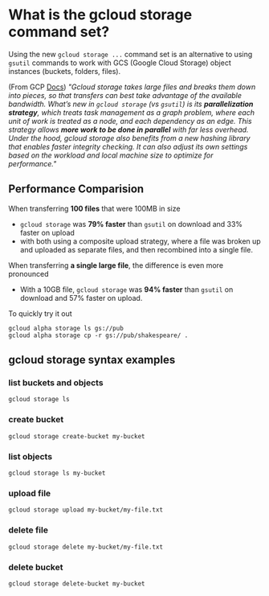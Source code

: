 # What is the gcloud storage command set?

Using the new `gcloud storage ...` command set is an alternative to using `gsutil` commands to work with GCS (Google Cloud Storage) object instances (buckets, folders, files).  

(From GCP [Docs](https://cloud.google.com/blog/products/storage-data-transfer/new-gcloud-storage-enables-super-fast-data-transfers)) *"Gcloud storage takes large files and breaks them down into pieces, so that transfers can best take advantage of the available bandwidth. What’s new in `gcloud storage` (vs `gsutil`) is its **parallelization strategy**, which treats task management as a graph problem, where each unit of work is treated as a node, and each dependency as an edge. This strategy allows **more work to be done in parallel** with far less overhead. Under the hood, gcloud storage also benefits from a new hashing library that enables faster integrity checking. It can also adjust its own settings based on the workload and local machine size to optimize for performance."* 

## Performance Comparision

When transferring **100 files** that were 100MB in size
- `gcloud storage` was **79% faster** than `gsutil` on download and 33% faster on upload
-  with both using a composite upload strategy, where a file was broken up and uploaded as separate files, and then recombined into a single file. 

When transferring **a single large file**, the difference is even more pronounced
- With a 10GB file, `gcloud storage` was **94% faster** than `gsutil` on download and 57% faster on upload.

To quickly try it out
```
gcloud alpha storage ls gs://pub
gcloud alpha storage cp -r gs://pub/shakespeare/ .
```

## gcloud storage syntax examples

### list buckets and objects
`gcloud storage ls`

### create bucket
`gcloud storage create-bucket my-bucket`

### list objects
`gcloud storage ls my-bucket`

### upload file
`gcloud storage upload my-bucket/my-file.txt`

### delete file
`gcloud storage delete my-bucket/my-file.txt`

### delete bucket
`gcloud storage delete-bucket my-bucket`
